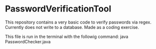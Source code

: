 # PasswordVerificationTool
This repository contains a very basic code to verify passwords via regex. Currently does not write to a database. Made as a coding exercise.

This file is run in the terminal with the followig command:
java PasswordChecker.java
